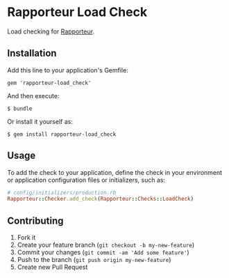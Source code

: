 # Rapporteur Load Check

Load checking for [Rapporteur](https://github.com/codeschool/rapporteur).

## Installation

Add this line to your application's Gemfile:

    gem 'rapporteur-load_check'

And then execute:

    $ bundle

Or install it yourself as:

    $ gem install rapporteur-load_check

## Usage

To add the check to your application, define the check in your environment or
application configuration files or initializers, such as:

```ruby
# config/initializers/production.rb
Rapporteur::Checker.add_check(Rapporteur::Checks::LoadCheck)
```

## Contributing

1. Fork it
2. Create your feature branch (`git checkout -b my-new-feature`)
3. Commit your changes (`git commit -am 'Add some feature'`)
4. Push to the branch (`git push origin my-new-feature`)
5. Create new Pull Request

